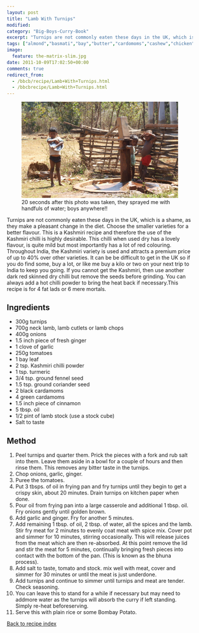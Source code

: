 ```yaml
---
layout: post
title: "Lamb With Turnips"
modified:
category: "Big-Boys-Curry-Book"
excerpt: "Turnips are not commonly eaten these days in the UK, which is a shame, as"
tags: ["almond","basmati","bay","butter","cardomoms","cashew","chicken","cinnamon","cloves","cumin","ghee","lamb","mace","nuts","pepper","rice","saffron","turmeric"]
image:
  feature: the-matrix-slim.jpg
date: 2011-10-09T17:02:50+00:00
comments: true
redirect_from: 
  - /bbcb/recipe/Lamb+With+Turnips.html
  - /bbcbrecipe/Lamb+With+Turnips.html
---
```


<figure>
	<a href="/images/bbcb/pict1692.jpg" alt="Simlipal Reserve, Orissa, India" title="Simlipal Reserve, Orissa, India &#169; Ashley Kitson 12/09/2011"><img src="/images/bbcb/pict1692.jpg"/></a>
	<figcaption>20 seconds after this photo was taken, they sprayed me with handfuls of water; boys anywhere!!</figcaption>
</figure>

Turnips are not commonly eaten these days in the UK, which is a shame, as they make a pleasant change in the diet. Choose the smaller varieties for a better flavour. This is a Kashmiri recipe and therefore the use of the Kashmiri chilli is highly desirable. This chilli when used dry has a lovely flavour, is quite mild but most importantly has a lot of red colouring. Throughout India, the Kashmiri variety is used and attracts a premium price of up to 40% over other varieties. It can be be difficult to get in the UK so if you do find some, buy a lot, or like me buy a kilo or two on your next trip to India to keep you going. If you cannot get the Kashmiri, then use another dark red skinned dry chilli but remove the seeds before grinding. You can always add a hot chilli powder to bring the heat back if necessary.This recipe is for 4 fat lads or 6 mere mortals.
        
## Ingredients
        
<ul><li>300g turnips</li><li>700g neck lamb, lamb cutlets or lamb chops</li><li>400g onions</li><li>1.5 inch piece of fresh ginger</li><li>1 clove of garlic</li><li>250g tomatoes</li><li>1 bay leaf</li><li>2 tsp. Kashmiri chilli powder</li><li>1 tsp. turmeric</li><li>3/4 tsp. ground fennel seed</li><li>1.5 tsp. ground coriander seed</li><li>2 black cardamoms</li><li>4 green cardamoms</li><li>1.5 inch piece of cinnamon</li><li>5 tbsp. oil</li><li>1/2 pint of lamb stock (use a stock cube)</li><li>Salt to taste</li></ul>
        
## Method

<ol><li>Peel turnips and quarter them. Prick the pieces with a fork and rub  salt into them. Leave them aside in a bowl for a couple of hours and then rinse them. This  removes any bitter taste in the turnips.</li><li>Chop onions, garlic, ginger.</li><li>Puree the tomatoes.</li><li> Put 3 tbsps. of oil in frying pan and fry turnips until they begin to  get a crispy skin, about 20 minutes. Drain turnips on kitchen paper when done.</li><li>Pour oil from frying pan into a large casserole and additional 1 tbsp.  oil. Fry onions gently until golden brown.</li><li>Add garlic and ginger. Fry for another 5 minutes.</li><li>Add remaining 1 tbsp. of oil, 2 tbsp. of water, all the spices and the  lamb. Stir fry meat for 2 minutes to evenly coat meat with spice mix. Cover pot and simmer for 10 minutes, stirring occasionally. This will release juices from the meat which are then re-absorbed. At this point remove the lid and stir the meat for 5 minutes, continually bringing fresh pieces into contact with the bottom of the pan. (This is known  as the bhuna process).</li><li>Add salt to taste, tomato and stock. mix well with meat, cover and  simmer for 30 minutes or until the meat is just underdone.</li><li>Add turnips and continue to simmer until turnips and meat are tender. Check seasoning.</li><li>You can leave this to stand for a while if necessary but may need to addmore water as the turnips will absorb the curry if left standing. Simply re-heat beforeserving.</li><li>Serve this with plain rice or some Bombay Potato.</li></ol>   

<a href="/bbcb">Back to recipe index</a>      